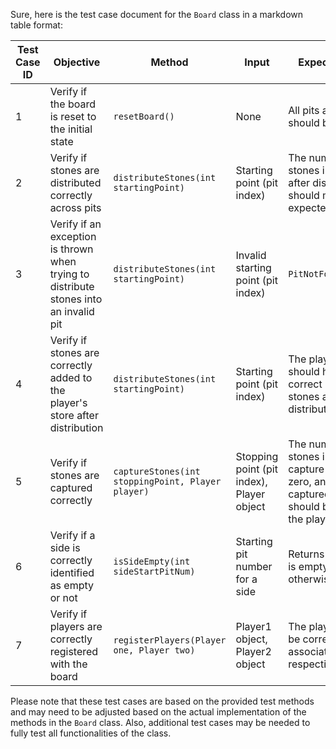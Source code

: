Sure, here is the test case document for the `Board` class in a markdown table format:

| Test Case ID | Objective | Method | Input | Expected Output |
| --- | --- | --- | --- | --- |
| 1 | Verify if the board is reset to the initial state | `resetBoard()` | None | All pits and stores should be empty |
| 2 | Verify if stones are distributed correctly across pits | `distributeStones(int startingPoint)` | Starting point (pit index) | The number of stones in each pit after distribution should match the expected count |
| 3 | Verify if an exception is thrown when trying to distribute stones into an invalid pit | `distributeStones(int startingPoint)` | Invalid starting point (pit index) | `PitNotFoundException` |
| 4 | Verify if stones are correctly added to the player's store after distribution | `distributeStones(int startingPoint)` | Starting point (pit index) | The player's store should have the correct number of stones after distribution |
| 5 | Verify if stones are captured correctly | `captureStones(int stoppingPoint, Player player)` | Stopping point (pit index), Player object | The number of stones in the pit after capture should be zero, and the captured stones should be added to the player's store |
| 6 | Verify if a side is correctly identified as empty or not | `isSideEmpty(int sideStartPitNum)` | Starting pit number for a side | Returns true if a side is empty, false otherwise |
| 7 | Verify if players are correctly registered with the board | `registerPlayers(Player one, Player two)` | Player1 object, Player2 object | The players should be correctly associated with their respective stores |

Please note that these test cases are based on the provided test methods and may need to be adjusted based on the actual implementation of the methods in the `Board` class. Also, additional test cases may be needed to fully test all functionalities of the class.
